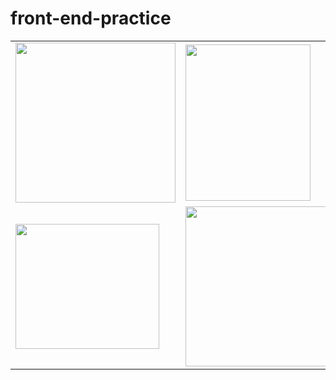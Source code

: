 # front-end-practice

<table>
    <tr>
        <td>
        <img style="width: 256px; height: 256px;" src="https://upload.wikimedia.org/wikipedia/commons/thumb/6/61/HTML5_logo_and_wordmark.svg/1024px-HTML5_logo_and_wordmark.svg.png">
        </td>
        <td>
        <img style="width: 200px; height: 250px;" src="https://media.vlpt.us/images/qldudgh/post/34cbbf15-2cc4-4598-bc9e-98f98f684f5a/css-logo.png">
        </td>
        <td>
        <img style="width: 256px; height: 256px;" src="https://upload.wikimedia.org/wikipedia/commons/thumb/9/99/Unofficial_JavaScript_logo_2.svg/1200px-Unofficial_JavaScript_logo_2.svg.png">
        </td>
    </tr>
    <tr>
        <td>
        <img style="width: 230px; height: 200px;" src="https://i0.wp.com/www.primefaces.org/wp-content/uploads/2017/09/feature-react.png?ssl=1">
        </td>
        <td>
        <img style="width: 256px; height: 256px;" src="https://www.learnsimpli.com/wp-content/uploads/2021/05/Data-structure-and-algorithms.png">
        </td>
        <td>
        <img style="width: 256px; height: 256px;" src="https://miro.medium.com/max/1400/0*2V2DdOsSy98UGx0n.jpeg">
        </td>
    </tr>
</table>
